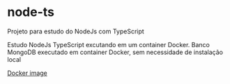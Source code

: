 # node-ts
Projeto para estudo do NodeJs com TypeScript

Estudo NodeJs TypeScript excutando em um container Docker. Banco MongoDB executado em container Docker, 
sem necessidade de instalação local

<a href="https://hub.docker.com/repository/docker/jaopol/node-ts">Docker image</a>
